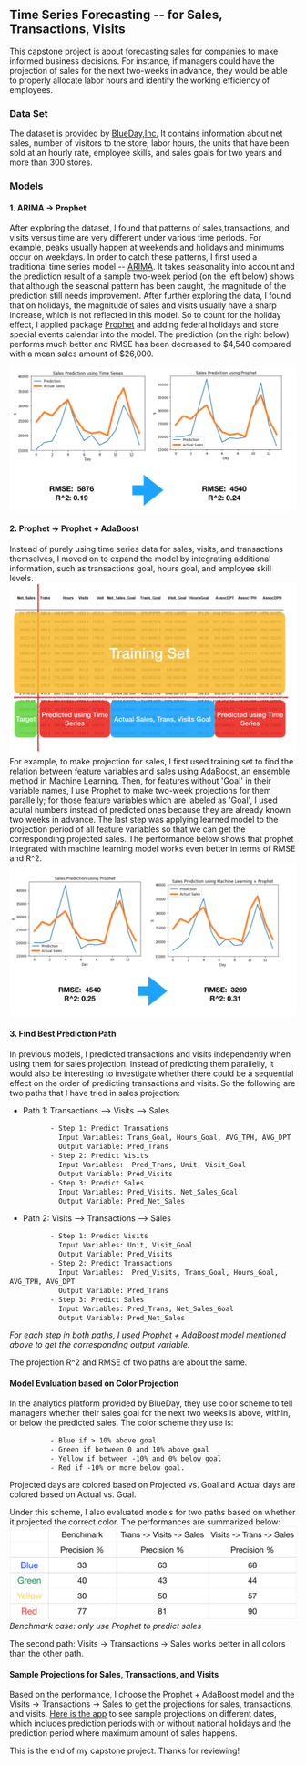 ## Time Series Forecasting -- for Sales, Transactions, Visits

This capstone project is about forecasting sales for companies to make informed business decisions. For instance, if managers could have the projection of sales for the next two-weeks in advance, they would be able to properly allocate labor hours and identify the working efficiency of employees.


### Data Set

The dataset is provided by [BlueDay,Inc.](https://www.blueday.com)
It contains information about net sales, number of visitors to the store, labor hours, the units that have been sold at an hourly rate, employee skills, and sales goals for two years and more than 300 stores.

### Models 

#### 1. ARIMA -> Prophet
After exploring the dataset, I found that patterns of sales,transactions, and visits versus time are very different under various time periods. For example, peaks usually happen at weekends and holidays and minimums occur on weekdays. In order to catch these patterns, I first used a traditional time series model -- [ARIMA](https://en.wikipedia.org/wiki/Autoregressive_integrated_moving_average). It takes seasonality into account and the prediction result of a sample two-week period (on the left below) shows that although the seasonal pattern has been caught, the magnitude of the prediction still needs improvement. After further exploring the data, I found that on holidays, the magnitude of sales and visits usually have a sharp increase, which is not reflected in this model. So to count for the holiday effect, I applied package [Prophet](https://facebook.github.io/prophet/) and adding federal holidays and store special events calendar into the model. The prediction (on the right below) performs much better and RMSE has been decreased to $4,540 compared with a mean sales amount of $26,000.

![](./ts_ppt.png)

#### 2. Prophet -> Prophet + AdaBoost
Instead of purely using time series data for sales, visits, and transactions themselves, I moved on to expand the model by integrating additional information, such as transactions goal, hours goal, and employee skill levels. 
![](./exp_data.png)
For example, to make projection for sales, I first used training set to find the relation between feature variables and sales using [AdaBoost](https://en.wikipedia.org/wiki/AdaBoost), an ensemble method in Machine Learning. Then, for features without 'Goal' in their variable names, I use Prophet to make two-week projections for them parallelly; for those feature variables which are labeled as 'Goal', I used acutal numbers instead of predicted ones because they are already known two weeks in advance. The last step was applying learned model to the projection period of all feature variables so that we can get the corresponding projected sales. The performance below shows that prophet integrated with machine learning model works even better in terms of RMSE and R^2. 
![](./ppt_ml.png)

#### 3. Find Best Prediction Path
In previous models, I predicted transactions and visits independently when using them for sales projection. Instead of predicting them parallelly, it would also be interesting to investigate whether there could be a sequential effect on the order of predicting transactions and visits. So the following are two paths that I have tried in sales projection:
- Path 1: Transactions —> Visits —> Sales

```
          - Step 1: Predict Transations
            Input Variables: Trans_Goal, Hours_Goal, AVG_TPH, AVG_DPT
            Output Variable: Pred_Trans
          - Step 2: Predict Visits
            Input Variables:  Pred_Trans, Unit, Visit_Goal
            Output Variable: Pred_Visits
          - Step 3: Predict Sales
            Input Variables: Pred_Visits, Net_Sales_Goal
            Output Variable: Pred_Net_Sales
```

- Path 2: Visits —> Transactions —> Sales

```                 
          - Step 1: Predict Visits
            Input Variables: Unit, Visit_Goal
            Output Variable: Pred_Visits
          - Step 2: Predict Transactions
            Input Variables:  Pred_Visits, Trans_Goal, Hours_Goal, AVG_TPH, AVG_DPT
            Output Variable: Pred_Trans
          - Step 3: Predict Sales
            Input Variables: Pred_Trans, Net_Sales_Goal
            Output Variable: Pred_Net_Sales

```
_For each step in both paths, I used Prophet + AdaBoost model mentioned above to get the corresponding output variable._

The projection R^2 and RMSE of two paths are about the same. 

#### Model Evaluation based on Color Projection
In the analytics platform provided by BlueDay, they use color scheme to tell managers whether their sales goal for the next two weeks is above, within, or below the predicted sales. The color scheme they use is: 

```
          - Blue if > 10% above goal
          - Green if between 0 and 10% above goal
          - Yellow if between -10% and 0% below goal 
          - Red if -10% or more below goal.
```

Projected days are colored based on Projected vs. Goal and Actual days are colored based on Actual vs. Goal. 

Under this scheme, I also evaluated models for two paths based on whether it projected the correct color.
The performances are summarized below:
![](./color_scheme.png)
_Benchmark case: only use Prophet to predict sales_

The second path: Visits -> Transactions -> Sales works better in all colors than the other path.

#### Sample Projections for Sales, Transactions, and Visits
Based on the performance, I choose the Prophet + AdaBoost model and the Visits -> Transactions -> Sales to get the projections for sales, transactions, and visits.
[Here is the app](http://time-series-sample-projections.herokuapp.com/) to see sample projections on different dates, which includes prediction periods with or without national holidays and the prediction period where maximum amount of sales happens.

This is the end of my capstone project. Thanks for reviewing!
